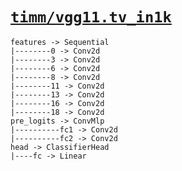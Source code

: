# [`timm/vgg11.tv_in1k`](https://huggingface.co/timm/vgg11.tv_in1k)

```
features -> Sequential
|--------0 -> Conv2d
|--------3 -> Conv2d
|--------6 -> Conv2d
|--------8 -> Conv2d
|--------11 -> Conv2d
|--------13 -> Conv2d
|--------16 -> Conv2d
|--------18 -> Conv2d
pre_logits -> ConvMlp
|----------fc1 -> Conv2d
|----------fc2 -> Conv2d
head -> ClassifierHead
|----fc -> Linear
```
